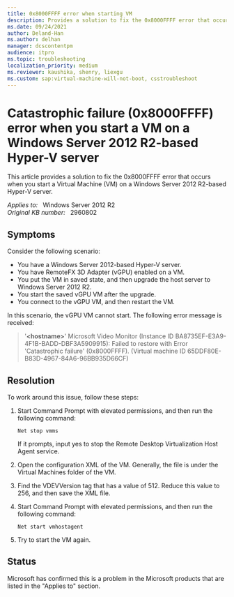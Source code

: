 ```yaml
---
title: 0x8000FFFF error when starting VM
description: Provides a solution to fix the 0x8000FFFF error that occurs when you start a Virtual Machine (VM) on a Windows Server 2012 R2-based Hyper-V server.
ms.date: 09/24/2021
author: Deland-Han
ms.author: delhan
manager: dcscontentpm
audience: itpro
ms.topic: troubleshooting
localization_priority: medium
ms.reviewer: kaushika, shenry, liexgu
ms.custom: sap:virtual-machine-will-not-boot, csstroubleshoot
---
```

# Catastrophic failure (0x8000FFFF) error when you start a VM on a Windows Server 2012 R2-based Hyper-V server

This article provides a solution to fix the 0x8000FFFF error that occurs when you start a Virtual Machine (VM) on a Windows Server 2012 R2-based Hyper-V server.

_Applies to:_ &nbsp; Windows Server 2012 R2  
_Original KB number:_ &nbsp; 2960802

## Symptoms

Consider the following scenario:

- You have a Windows Server 2012-based Hyper-V server.
- You have RemoteFX 3D Adapter (vGPU) enabled on a VM.
- You put the VM in saved state, and then upgrade the host server to Windows Server 2012 R2.
- You start the saved vGPU VM after the upgrade.
- You connect to the vGPU VM, and then restart the VM.

In this scenario, the vGPU VM cannot start. The following error message is received:
> '**\<hostname>**' Microsoft Video Monitor (Instance ID BA8735EF-E3A9-4F1B-BADD-DBF3A5909915): Failed to restore with Error 'Catastrophic failure' (0x8000FFFF). (Virtual machine ID 65DDF80E-B83D-4967-84A6-96BB935D66CF)

## Resolution

To work around this issue, follow these steps:

1. Start Command Prompt with elevated permissions, and then run the following command:

    ```console
    Net stop vmms
    ```

    If it prompts, input yes to stop the Remote Desktop Virtualization Host Agent service.
2. Open the configuration XML of the VM. Generally, the file is under the Virtual Machines folder of the VM.
3. Find the VDEVVersion tag that has a value of 512. Reduce this value to 256, and then save the XML file.
4. Start Command Prompt with elevated permissions, and then run the following command:

    ```console
    Net start vmhostagent
    ```

5. Try to start the VM again.

## Status

Microsoft has confirmed this is a problem in the Microsoft products that are listed in the "Applies to" section.
